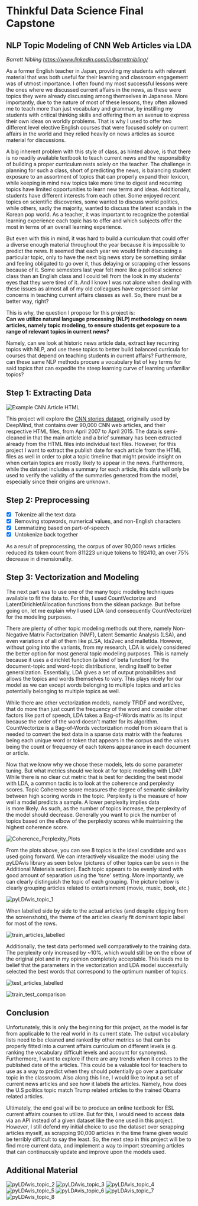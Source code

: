 # Thinkful Data Science Final Capstone
## NLP Topic Modeling of CNN Web Articles via LDA
*Barrett Nibling*
*https://www.linkedin.com/in/barrettnibling/*

As a former English teacher in Japan, providing my students with relevant material that was both useful for their learning and classroom engagement was of utmost importance. I often found my most successful lessons were the ones where we discussed current affairs in the news, as these were topics they were already discussing among themselves in Japanese. More importantly, due to the nature of most of these lessons, they often allowed me to teach more than just vocabulary and grammar, by instilling my students with critical thinking skills and offering them an avenue to express their own ideas on worldly problems. That is why I used to offer two different level elective English courses that were focused solely on current affairs in the world and they relied heavily on news articles as source material for discussions. 

A big inherent problem with this style of class, as hinted above, is that there is no readily available textbook to teach current news and the responsibility of building a proper curriculum rests solely on the teacher. The challenge in planning for such a class, short of predicting the news, is balancing student exposure to an assortment of topics that can properly expand their lexicon, while keeping in mind new topics take more time to digest and recurring topics have limited opportunities to learn new terms and ideas. Additionally, students have different interests from each other. Some enjoyed recent topics on scientific discoveries, some wanted to discuss world politics, while others, sadly the majority, wanted to discuss the latest scandals in the Korean pop world. As a teacher, it was important to recognize the potential learning experience each topic has to offer and which subjects offer the most in terms of an overall learning experience.

But even with this in mind, it was hard to build a curriculum that could offer a diverse enough material throughout the year because it is impossible to predict the news. It seemed that each year we would finish discussing a particular topic, only to have the next big news story be something similar and feeling obligated to go over it, thus delaying or scrapping other lessons because of it. Some semesters last year felt more like a political science class than an English class and I could tell from the look in my students’ eyes that they were tired of it. And I know I was not alone when dealing with these issues as almost all of my old colleagues have expressed similar concerns in teaching current affairs classes as well. So, there must be a better way, right?

This is why, the question I propose for this project is:	
**Can we utilize natural language processing (NLP) methodology on news articles, namely topic modeling, to ensure students get exposure to a range of relevant topics in current news?**

Namely, can we look at historic news article data, extract key recurring topics with NLP, and use these topics to better build balanced curricula for courses that depend on teaching students in current affairs? Furthermore, can these same NLP methods procure a vocabulary list of key terms for said topics that can expedite the steep learning curve of learning unfamiliar topics?

## Step 1: Extracting Data

![Example CNN Article HTML](misc/CNN_News_Article.png)

This project will explore the [CNN stories dataset](https://cs.nyu.edu/~kcho/DMQA/), originally used by DeepMind, that contains over 90,000 CNN web articles, and their respective HTML files, from April 2007 to April 2015. The data is semi-cleaned in that the main article and a brief summary has been extracted already from the HTML files into individual text files. However, for this project I want to extract the publish date for each article from the HTML files as well in order to plot a topic timeline that might provide insight on when certain topics are mostly likely to appear in the news. Furthermore, while the dataset includes a summary for each article, this data will only be used to verify the validity of the summaries generated from the model, especially since their origins are unknown. 


## Step 2: Preprocessing

- [x]  Tokenize all the text data
- [x]  Removing stopwords, numerical values, and non-English characters
- [x]  Lemmatizing based on part-of-speech
- [x]  Untokenize back together

As a result of preprocessing, the corpus of over 90,000 news articles reduced its token count from 811223 unique tokens to 192410, an over 75% decrease in dimensionality. 

## Step 3: Vectorization and Modeling

The next part was to use one of the many topic modeling techniques available to fit the data to. For this, I used CountVectorize and LatentDirichletAllocation functions from the sklean package. But before going on, let me explain why I used LDA (and consequently CountVectorize) for the modeling purposes.

There are plenty of other topic modeling methods out there, namely Non-Negative Matrix Factorization (NMF), Latent Semantic Analysis (LSA), and even variations of all of them like pLSA, lda2vec and malletlda. However, without going into the variants, from my research, LDA is widely considered the better option for most general topic modeling purposes. This is namely because it uses a dirichlet function (a kind of beta function) for the document-topic and word-topic distributions, lending itself to better generalization. Essentially, LDA gives a set of output probabilities and allows the topics and words themselves to vary. This plays nicely for our model as we can except words belonging to multiple topics and articles potentially belonging to multiple topics as well.

While there are other vectorization models, namely TFIDF and word2vec, that do more than just count the frequency of the word and consider other factors like part of speech, LDA takes a Bag-of-Words matrix as its input because the order of the word doesn't matter for its algorithm. CountVectorize is a Bag-of-Words vectorization model from sklearn that is needed to convert the text data in a sparse data matrix with the features being each unique word or token that appears in the corpus and the values being the count or frequency of each tokens appearance in each document or article.

Now that we know why we chose these models, lets do some parameter tuning. But what metrics should we look at for topic modeling with LDA? While there is no clear cut metric that is best for deciding the best model with LDA, a common tactic is to look at the coherence and perplexity scores. Topic Coherence score measures the degree of semantic similarity between high scoring words in the topic. Perplexity is the measure of how well a model predicts a sample. A lower perplexity implies data is more likely. As such, as the number of topics increase, the perplexity of the model should decrease. Generally you want to pick the number of topics based on the elbow of the perplexity scores while maintaining the highest coherence score. 

![Coherence_Perplexity_Plots](misc/Coherence_perplexity_plots.png)

From the plots above, you can see 8 topics is the ideal candidate and was used going forward. We can interactively visualize the model using the pyLDAvis library as seen below (pictures of other topics can be seen in the Additional Materials section). Each topic appears to be evenly sized with good amount of separation using the 'tsne' setting. More importantly, we can clearly distinguish the topic of each grouping. The picture below is clearly grouping articles related to entertainment (movie, music, book, etc.) 

![pyLDAvis_topic_1](misc/pyLDAvis_topic_1.png)

When labelled side by side to the actual articles (and despite clipping from the screenshots), the theme of the articles clearly fit dominant topic label for most of the rows. 

![train_articles_labelled](misc/train_articles_labelled.png)

Additionally, the test data performed well comparatively to the training data. The perplexity only increased by ~10%, which would still be on the elbow of the original plot and in my opinion completely acceptable. This leads me to belief that the parameters in the vectorization and LDA model successfully selected the best words that correspond to the optimum number of topics.

![test_articles_labelled](misc/test_articles_labelled.png)

![train_test_comparison](misc/train_test_comparison.png)

## Conclusion

Unfortunately, this is only the beginning for this project, as the model is far from applicable to the real world in its current state. The output vocabulary lists need to be cleaned and ranked by other metrics so that can be properly fitted into a current affairs curriculum on different levels (e.g. ranking the vocabulary difficult levels and account for synonyms). Furthermore, I want to explore if there are any trends when it comes to the published date of the articles. This could be a valuable tool for teachers to use as a way to predict when they should potentially go over a particular topic in the classroom. Also along this line, I would like to input a set of current news articles and see how it labels the articles. Namely, how does the U.S politics topic match Trump related articles to the trained Obama related articles. 

Ultimately, the end goal will be to produce an online textbook for ESL current affairs courses to utilize. But for this, I would need to access data via an API instead of a given dataset like the one used in this project. However, I still defend my initial choice to use the dataset over scrapping articles myself, as scrapping 90,000 articles in the time frame given would be terribly difficult to say the least. So, the next step in this project will be to find more current data, and implement a way to import streaming articles that can continuously update and improve upon the models used. 


## Additional Material

![pyLDAvis_topic_2](misc/pyLDAvis_topic_2.png)
![pyLDAvis_topic_3](misc/pyLDAvis_topic_3.png)
![pyLDAvis_topic_4](misc/pyLDAvis_topic_4.png)
![pyLDAvis_topic_5](misc/pyLDAvis_topic_5.png)
![pyLDAvis_topic_6](misc/pyLDAvis_topic_6.png)
![pyLDAvis_topic_7](misc/pyLDAvis_topic_7.png)
![pyLDAvis_topic_8](misc/pyLDAvis_topic_8.png)
